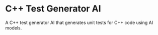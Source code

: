 # C++ Test Generator AI

A C++ test generator AI that generates unit tests for C++ code using AI models.
